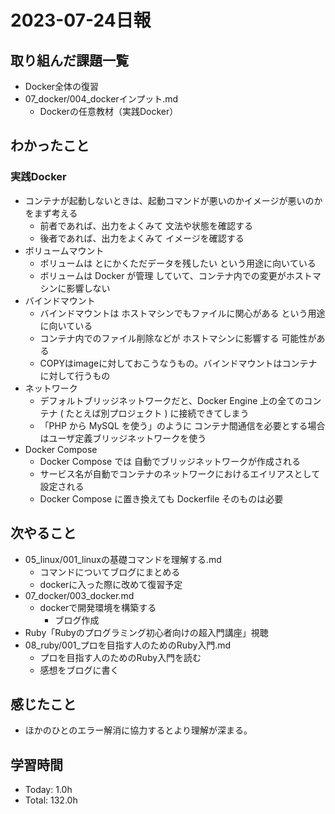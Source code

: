 # 2023-07-24日報

## 取り組んだ課題一覧
* Docker全体の復習
* 07_docker/004_dockerインプット.md
  * Dockerの任意教材（実践Docker）

## わかったこと
### 実践Docker
* コンテナが起動しないときは、起動コマンドが悪いのかイメージが悪いのかをまず考える
  * 前者であれば、出力をよくみて 文法や状態を確認する
  * 後者であれば、出力をよくみて イメージを確認する
*  ボリュームマウント
   * ボリュームは とにかくただデータを残したい という用途に向いている
   * ボリュームは Docker が管理 していて、コンテナ内での変更がホストマシンに影響しない
* バインドマウント
  * バインドマウントは ホストマシンでもファイルに関心がある という用途に向いている
  * コンテナ内でのファイル削除などが ホストマシンに影響する 可能性がある
  * COPYはimageに対しておこうなうもの。バインドマウントはコンテナに対して行うもの
* ネットワーク
  * デフォルトブリッジネットワークだと、Docker Engine 上の全てのコンテナ ( たとえば別プロジェクト ) に接続できてしまう
  * 「PHP から MySQL を使う」のように コンテナ間通信を必要とする場合はユーザ定義ブリッジネットワークを使う
* Docker Compose
  * Docker Compose では 自動でブリッジネットワークが作成される
  * サービス名が自動でコンテナのネットワークにおけるエイリアスとして設定される
  * Docker Compose に置き換えても Dockerfile そのものは必要

## 次やること
* 05_linux/001_linuxの基礎コマンドを理解する.md
  * コマンドについてブログにまとめる
  * dockerに入った際に改めて復習予定
* 07_docker/003_docker.md
  * dockerで開発環境を構築する
    * ブログ作成
* Ruby「Rubyのプログラミング初心者向けの超入門講座」視聴
* 08_ruby/001_プロを目指す人のためのRuby入門.md
  * プロを目指す人のためのRuby入門を読む
  * 感想をブログに書く

## 感じたこと
* ほかのひとのエラー解消に協力するとより理解が深まる。

## 学習時間
* Today: 1.0h
* Total: 132.0h
